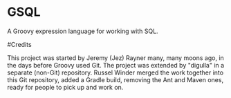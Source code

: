 # GSQL

A Groovy expression language for working with SQL.

#Credits

This project was started by Jeremy (Jez) Rayner many, many moons ago, in the days before Groovy used
Git. The project was extended by "digulla" in a separate (non-Git) repository. Russel Winder merged the work
together into this Git repository, added a Gradle build, removing the Ant and Maven ones, ready for people
to pick up and work on.
